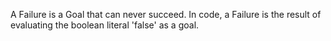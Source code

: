 A Failure is a Goal that can never succeed. In code, a Failure is the result of evaluating the boolean literal 'false' as a goal.